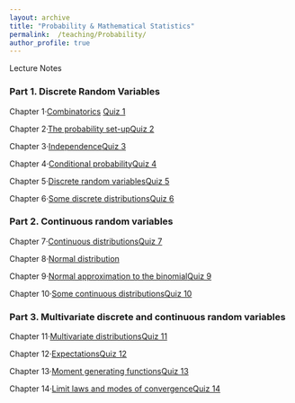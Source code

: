 ```yaml
---
layout: archive
title: "Probability & Mathematical Statistics"
permalink:  /teaching/Probability/
author_profile: true
---
```

Lecture Notes
<!---
内容隐藏
--->

### Part 1. Discrete Random Variables

Chapter 1·[Combinatorics](https://kuanhoutian.github.io/files/Probability_EN/ch1.pdf) [Quiz 1](https://kuanhoutian.github.io/files/Probability_EN/Quiz-01-f19.pdf)


Chapter 2·[The probability set-up](https://kuanhoutian.github.io/files/Probability_EN/ch2.pdf)[Quiz 2](https://kuanhoutian.github.io/files/Probability_EN/Quiz-02-f19.pdf)


Chapter 3·[Independence](https://kuanhoutian.github.io/files/Probability_EN/ch3.pdf)[Quiz 3](https://kuanhoutian.github.io/files/Probability_EN/Quiz-03-f19.pdf)


Chapter 4·[Conditional probability](https://kuanhoutian.github.io/files/Probability_EN/ch4.pdf)[Quiz 4](https://kuanhoutian.github.io/files/Probability_EN/Quiz-04-f19.pdf)


Chapter 5·[Discrete random variables](https://kuanhoutian.github.io/files/Probability_EN/ch5.pdf)[Quiz 5](https://kuanhoutian.github.io/files/Probability_EN/Quiz-05-f19.pdf)


Chapter 6·[Some discrete distributions](https://kuanhoutian.github.io/files/Probability_EN/ch6.pdf)[Quiz 6](https://kuanhoutian.github.io/files/Probability_EN/Quiz-06-f19.pdf)


### Part 2. Continuous random variables

Chapter 7·[Continuous distributions](https://kuanhoutian.github.io/files/Probability_EN/ch7.pdf)[Quiz 7](https://kuanhoutian.github.io/files/Probability_EN/Quiz-07-f19.pdf)

Chapter 8·[Normal distribution](https://kuanhoutian.github.io/files/Probability_EN/ch8.pdf)

Chapter 9·[Normal approximation to the binomial](https://kuanhoutian.github.io/files/Probability_EN/ch9.pdf)[Quiz 9](https://kuanhoutian.github.io/files/Probability_EN/Quiz-8-9-f19.pdf)

Chapter 10·[Some continuous distributions](https://kuanhoutian.github.io/files/Probability_EN/ch10.pdf)[Quiz 10](https://kuanhoutian.github.io/files/Probability_EN/Quiz-10-f19.pdf)

### Part 3. Multivariate discrete and continuous random variables

Chapter 11·[Multivariate distributions](https://kuanhoutian.github.io/files/Probability_EN/ch11.pdf)[Quiz 11](https://kuanhoutian.github.io/files/Probability_EN/Quiz-11-f19.pdf)

Chapter 12·[Expectations](https://kuanhoutian.github.io/files/Probability_EN/ch12.pdf)[Quiz 12](https://kuanhoutian.github.io/files/Probability_EN/Quiz-12-f19.pdf)

Chapter 13·[Moment generating functions](https://kuanhoutian.github.io/files/Probability_EN/ch13.pdf)[Quiz 13](https://kuanhoutian.github.io/files/Probability_EN/Quiz-13-f19.pdf)

Chapter 14·[Limit laws and modes of convergence](https://kuanhoutian.github.io/files/Probability_EN/ch14.pdf)[Quiz 14](https://kuanhoutian.github.io/files/Probability_EN/Quiz-14-f19.pdf)
